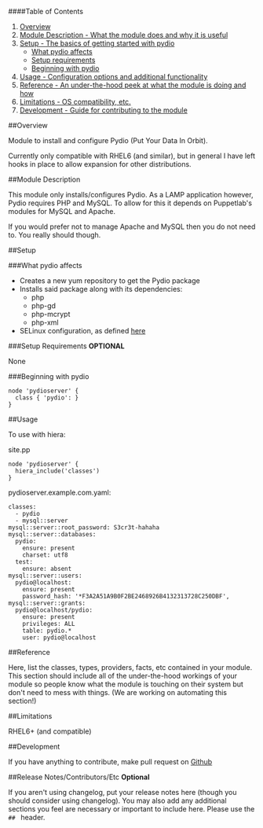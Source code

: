 ####Table of Contents

1. [Overview](#overview)
2. [Module Description - What the module does and why it is useful](#module-description)
3. [Setup - The basics of getting started with pydio](#setup)
    * [What pydio affects](#what-pydio-affects)
    * [Setup requirements](#setup-requirements)
    * [Beginning with pydio](#beginning-with-pydio)
4. [Usage - Configuration options and additional functionality](#usage)
5. [Reference - An under-the-hood peek at what the module is doing and how](#reference)
5. [Limitations - OS compatibility, etc.](#limitations)
6. [Development - Guide for contributing to the module](#development)

##Overview

Module to install and configure Pydio (Put Your Data In Orbit).

Currently only compatible with RHEL6 (and similar), but in general I have left
hooks in place to allow expansion for other distributions.   

##Module Description

This module only installs/configures Pydio. As a LAMP application however, Pydio
requires PHP and MySQL. To allow for this it depends on Puppetlab's modules for
MySQL and Apache.

If you would prefer not to manage Apache and MySQL then you do not need to. You
really should though.

##Setup

###What pydio affects

* Creates a new yum repository to get the Pydio package
* Installs said package along with its dependencies:
  * php
  * php-gd
  * php-mcrypt
  * php-xml
* SELinux configuration, as defined [here](http://pyd.io/pydio-with-security-enhanced-linux-selinux/)

###Setup Requirements **OPTIONAL**

None

###Beginning with pydio

```
node 'pydioserver' {
  class { 'pydio': }
}
``` 

##Usage

To use with hiera:

site.pp

```
node 'pydioserver' {
  hiera_include('classes')
}
```

pydioserver.example.com.yaml:

```
classes:
  - pydio
  - mysql::server
mysql::server::root_password: S3cr3t-hahaha
mysql::server::databases:
  pydio:
    ensure: present
    charset: utf8
  test:
    ensure: absent
mysql::server::users:
  pydio@localhost:
    ensure: present
    password_hash: '*F3A2A51A9B0F2BE2468926B4132313728C250DBF',
mysql::server::grants:
  pydio@localhost/pydio:
    ensure: present
    privileges: ALL
    table: pydio.*
    user: pydio@localhost
```

##Reference

Here, list the classes, types, providers, facts, etc contained in your module.
This section should include all of the under-the-hood workings of your module
so people know what the module is touching on their system but don't need to
mess with things. (We are working on automating this section!)

##Limitations

RHEL6+ (and compatible)

##Development

If you have anything to contribute, make pull request on [Github](https://github.com/chriscowley/puppet-pydio)

##Release Notes/Contributors/Etc **Optional**

If you aren't using changelog, put your release notes here (though you should consider using changelog). You may also add any additional sections you feel are necessary or important to include here. Please use the `## ` header. 
